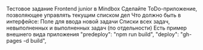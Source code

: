 Тестовое задание Frontend junior в Mindbox 
Сделайте ToDo-приложение, позволяющее управлять текущим списком дел
Что должно быть в интерфейсе:
Поле для ввода новой задачи
Списки всех задач, невыполненных и выполненных задач (по отдельности)
Есть пример внешнего вида приложения
  "predeploy": "npm run build",
    "deploy": "gh-pages -d build",

 
